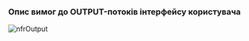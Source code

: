 ### Опис вимог до OUTPUT-потоків інтерфейсу користувача
![nfrOutput](https://github.com/oleksandrblazhko/ai-215-smolkin/assets/101869573/2f04a40f-c22b-40c3-a997-a380f5dc058a)
